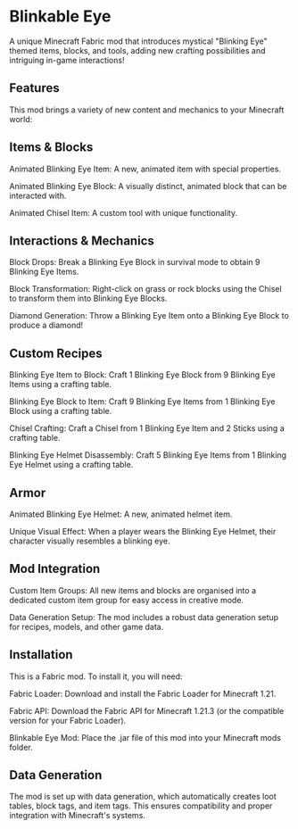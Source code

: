 # Blinkable Eye
A unique Minecraft Fabric mod that introduces mystical "Blinking Eye" themed items, blocks, and tools, adding new crafting possibilities and intriguing in-game interactions!



## Features
This mod brings a variety of new content and mechanics to your Minecraft world:



## Items & Blocks
Animated Blinking Eye Item: A new, animated item with special properties.

Animated Blinking Eye Block: A visually distinct, animated block that can be interacted with.

Animated Chisel Item: A custom tool with unique functionality.



## Interactions & Mechanics
Block Drops: Break a Blinking Eye Block in survival mode to obtain 9 Blinking Eye Items.

Block Transformation: Right-click on grass or rock blocks using the Chisel to transform them into Blinking Eye Blocks.

Diamond Generation: Throw a Blinking Eye Item onto a Blinking Eye Block to produce a diamond!



## Custom Recipes
Blinking Eye Item to Block: Craft 1 Blinking Eye Block from 9 Blinking Eye Items using a crafting table.

Blinking Eye Block to Item: Craft 9 Blinking Eye Items from 1 Blinking Eye Block using a crafting table.

Chisel Crafting: Craft a Chisel from 1 Blinking Eye Item and 2 Sticks using a crafting table.

Blinking Eye Helmet Disassembly: Craft 5 Blinking Eye Items from 1 Blinking Eye Helmet using a crafting table.



## Armor
Animated Blinking Eye Helmet: A new, animated helmet item.

Unique Visual Effect: When a player wears the Blinking Eye Helmet, their character visually resembles a blinking eye.



## Mod Integration
Custom Item Groups: All new items and blocks are organised into a dedicated custom item group for easy access in creative mode.

Data Generation Setup: The mod includes a robust data generation setup for recipes, models, and other game data.



## Installation
This is a Fabric mod. To install it, you will need:

Fabric Loader: Download and install the Fabric Loader for Minecraft 1.21.

Fabric API: Download the Fabric API for Minecraft 1.21.3 (or the compatible version for your Fabric Loader).

Blinkable Eye Mod: Place the .jar file of this mod into your Minecraft mods folder.

## Data Generation
The mod is set up with data generation, which automatically creates loot tables, block tags, and item tags. This ensures compatibility and proper integration with Minecraft's systems.
